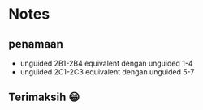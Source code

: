 # Notes
## penamaan
- unguided 2B1-2B4 equivalent dengan unguided 1-4
- unguided 2C1-2C3 equivalent dengan unguided 5-7
## Terimaksih 😁
